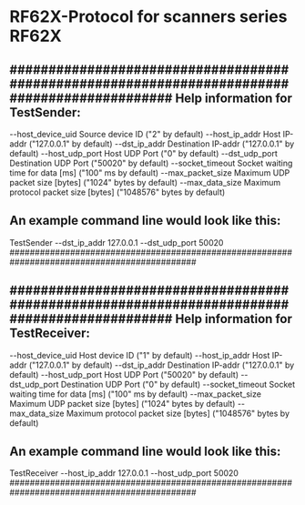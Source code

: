 # RF62X-Protocol for scanners series RF62X

#############################################################################################
Help information for TestSender:
-----------------
 --host_device_uid         Source device ID ("2" by default)
 --host_ip_addr            Host IP-addr ("127.0.0.1" by default)
 --dst_ip_addr             Destination IP-addr ("127.0.0.1" by default)
 --host_udp_port           Host UDP Port ("0" by default)
 --dst_udp_port            Destination UDP Port ("50020" by default)
 --socket_timeout          Socket waiting time for data [ms] ("100" ms by default)
 --max_packet_size         Maximum UDP packet size [bytes] ("1024" bytes by default)
 --max_data_size           Maximum protocol packet size [bytes] ("1048576" bytes by default)

An example command line would look like this:
---------------------------------------------
 TestSender --dst_ip_addr 127.0.0.1 --dst_udp_port 50020
#############################################################################################


#############################################################################################
Help information for TestReceiver:
-----------------
 --host_device_uid         Host device ID ("1" by default)
 --host_ip_addr            Host IP-addr ("127.0.0.1" by default)
 --dst_ip_addr             Destination IP-addr ("127.0.0.1" by default)
 --host_udp_port           Host UDP Port ("50020" by default)
 --dst_udp_port            Destination UDP Port ("0" by default)
 --socket_timeout          Socket waiting time for data [ms] ("100" ms by default)
 --max_packet_size         Maximum UDP packet size [bytes] ("1024" bytes by default)
 --max_data_size           Maximum protocol packet size [bytes] ("1048576" bytes by default)

An example command line would look like this:
---------------------------------------------
 TestReceiver --host_ip_addr 127.0.0.1 --host_udp_port 50020
#############################################################################################
